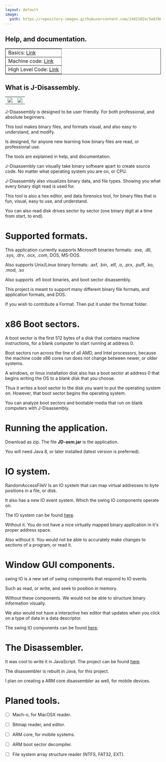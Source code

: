 ```yaml
---
layout: default
image:
  path: https://repository-images.githubusercontent.com/24021024/5e678080-0cfe-11eb-9edf-294da025f0c1
---
```


## Help, and documentation.

<table border="1">
  <tr><td>Basics: <a href="https://recoskie.github.io/J-Disassembly/docs/Basics.html">Link</a></td></tr>
  <tr><td>Machine code: <a href="https://recoskie.github.io/J-Disassembly/docs/Machine.html">Link</a></td></tr>
  <tr><td>High Level Code: <a href="https://recoskie.github.io/J-Disassembly/docs/Code.html">Link</a></td></tr>
</table>

## What is J-Disassembly.

<table style="width:50%;">
  <tr>
    <td>
      <a href="https://recoskie.github.io/J-Disassembly/docs/Figs/pre1.gif" target="_blank"><img src="https://recoskie.github.io/J-Disassembly/docs/Figs/pre1.gif"></a>
    </td>
    <td>
      <a href="https://recoskie.github.io/J-Disassembly/docs/Figs/pre2.gif" target="_blank"><img src="https://recoskie.github.io/J-Disassembly/docs/Figs/pre2.gif"></a>
    </td>
  </tr>
</table>

J-Disassembly is designed to be user friendly. For both professional, and absolute beginners.

This tool makes binary files, and formats visual, and also easy to understand, and modify.

Is designed, for anyone new learning how binary files are read, or professional use.

The tools are explained in help, and documentation.

J-Disassembly can visually take binary software apart to create source code. No matter what operating system you are on, or CPU.

J-Disassembly also visualizes binary data, and file types. Showing you what every binary digit read is used for.

This tool is also a hex editor, and data forensics tool, for binary files that is fun, visual, easy to use, and understand.

You can also read disk drives sector by sector (one binary digit at a time from start, to end).

# Supported formats.

This application currently supports Microsoft binaries formats: .exe, .dll, .sys, .drv, .ocx, .com, DOS, MS-DOS.

Also supports Unix/Linux binary formats: .axf, .bin, .elf, .o, .prx, .puff, .ko, .mod, .so

Also supports .efi boot binaries, and boot sector disassembly.

This project is meant to support many different binary file formats, and application formats, and DOS.

If you wish to contribute a Format. Then put it under the format folder.

# x86 Boot sectors.

A boot sector is the first 512 bytes of a disk that contains machine instructions, for a blank computer to start running at address 0.

Boot sectors run across the line of all AMD, and Intel processors, because the machine code x86 cores run does not change between newer, or older systems.

A windows, or linux installation disk also has a boot sector at address 0 that begins writing the OS to a blank disk that you choose.

Thus it writes a boot sector to the disk you want to put the operating system on. However, that boot sector begins the operating system.

You can analyze boot sectors and bootable media that run on blank computers with J-Disassembly.

# Running the application.

Download as zip. The file <strong>JD-asm.jar</strong> is the application.

You will need Java 8, or later installed (latest version is preferred).

# IO system.

RandomAccessFileV Is an IO system that can map virtual addresses to byte positions in a file, or disk.

It also has a new IO event system. Which the swing IO components operate on.

The IO system can be found <a href="https://github.com/Recoskie/RandomAccessFileV">here</a>.

Without it. You do not have a nice virtually mapped binary application in it's proper address space.

Also without it. You would not be able to accurately make changes to sections of a program, or read it.

# Window GUI components.

swing IO is a new set of swing components that respond to IO events.

Such as read, or write, and seek to position in memory.

Without these components. We would not be able to structure binary information visually.

We also would not have a interactive hex editor that updates when you click on a type of data in a data descriptor.

The swing IO components can be found <a href="https://github.com/Recoskie/swingIO">here</a>.

# The Disassembler.

It was cool to write it in JavaScript. The project can be found <a href="https://github.com/Recoskie/X86-64-CPU-Binary-Code-Disassembler-JS">here</a>.

The disassembler is rebuilt in Java, for this project.

I plan on creating a ARM core disassembler as well, for mobile devices.

# Planed tools.

- [ ] Mach-o, for MacOSX reader.

- [ ] Bitmap reader, and editor.

- [ ] ARM core, for mobile systems.

- [ ] ARM boot sector decompiler.

- [ ] File system array structure reader (NTFS, FAT32, EXT).
